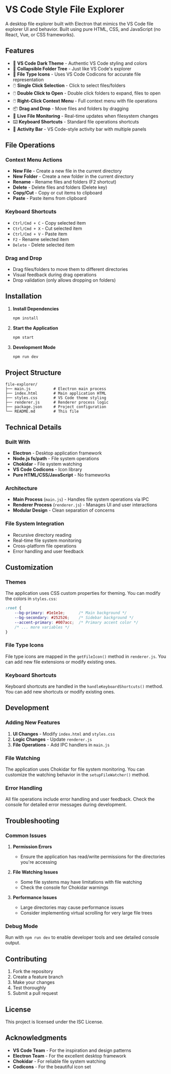 # VS Code Style File Explorer

A desktop file explorer built with Electron that mimics the VS Code file explorer UI and behavior. Built using pure HTML, CSS, and JavaScript (no React, Vue, or CSS frameworks).

## Features

- 🎨 **VS Code Dark Theme** - Authentic VS Code styling and colors
- 📁 **Collapsible Folder Tree** - Just like VS Code's explorer
- 📄 **File Type Icons** - Uses VS Code Codicons for accurate file representation
- 🖱️ **Single Click Selection** - Click to select files/folders
- 🖱️ **Double Click to Open** - Double click folders to expand, files to open
- 🖱️ **Right-Click Context Menu** - Full context menu with file operations
- 📦 **Drag and Drop** - Move files and folders by dragging
- 🔄 **Live File Monitoring** - Real-time updates when filesystem changes
- ⌨️ **Keyboard Shortcuts** - Standard file operations shortcuts
- 🎯 **Activity Bar** - VS Code-style activity bar with multiple panels

## File Operations

### Context Menu Actions
- **New File** - Create a new file in the current directory
- **New Folder** - Create a new folder in the current directory
- **Rename** - Rename files and folders (F2 shortcut)
- **Delete** - Delete files and folders (Delete key)
- **Copy/Cut** - Copy or cut items to clipboard
- **Paste** - Paste items from clipboard

### Keyboard Shortcuts
- `Ctrl/Cmd + C` - Copy selected item
- `Ctrl/Cmd + X` - Cut selected item
- `Ctrl/Cmd + V` - Paste item
- `F2` - Rename selected item
- `Delete` - Delete selected item

### Drag and Drop
- Drag files/folders to move them to different directories
- Visual feedback during drag operations
- Drop validation (only allows dropping on folders)

## Installation

1. **Install Dependencies**
   ```bash
   npm install
   ```

2. **Start the Application**
   ```bash
   npm start
   ```

3. **Development Mode**
   ```bash
   npm run dev
   ```

## Project Structure

```
file-explorer/
├── main.js          # Electron main process
├── index.html       # Main application HTML
├── styles.css       # VS Code theme styling
├── renderer.js      # Renderer process logic
├── package.json     # Project configuration
└── README.md        # This file
```

## Technical Details

### Built With
- **Electron** - Desktop application framework
- **Node.js fs/path** - File system operations
- **Chokidar** - File system watching
- **VS Code Codicons** - Icon library
- **Pure HTML/CSS/JavaScript** - No frameworks

### Architecture
- **Main Process** (`main.js`) - Handles file system operations via IPC
- **Renderer Process** (`renderer.js`) - Manages UI and user interactions
- **Modular Design** - Clean separation of concerns

### File System Integration
- Recursive directory reading
- Real-time file system monitoring
- Cross-platform file operations
- Error handling and user feedback

## Customization

### Themes
The application uses CSS custom properties for theming. You can modify the colors in `styles.css`:

```css
:root {
    --bg-primary: #1e1e1e;      /* Main background */
    --bg-secondary: #252526;    /* Sidebar background */
    --accent-primary: #007acc;  /* Primary accent color */
    /* ... more variables */
}
```

### File Type Icons
File type icons are mapped in the `getFileIcon()` method in `renderer.js`. You can add new file extensions or modify existing ones.

### Keyboard Shortcuts
Keyboard shortcuts are handled in the `handleKeyboardShortcuts()` method. You can add new shortcuts or modify existing ones.

## Development

### Adding New Features
1. **UI Changes** - Modify `index.html` and `styles.css`
2. **Logic Changes** - Update `renderer.js`
3. **File Operations** - Add IPC handlers in `main.js`

### File Watching
The application uses Chokidar for file system monitoring. You can customize the watching behavior in the `setupFileWatcher()` method.

### Error Handling
All file operations include error handling and user feedback. Check the console for detailed error messages during development.

## Troubleshooting

### Common Issues

1. **Permission Errors**
   - Ensure the application has read/write permissions for the directories you're accessing

2. **File Watching Issues**
   - Some file systems may have limitations with file watching
   - Check the console for Chokidar warnings

3. **Performance Issues**
   - Large directories may cause performance issues
   - Consider implementing virtual scrolling for very large file trees

### Debug Mode
Run with `npm run dev` to enable developer tools and see detailed console output.

## Contributing

1. Fork the repository
2. Create a feature branch
3. Make your changes
4. Test thoroughly
5. Submit a pull request

## License

This project is licensed under the ISC License.

## Acknowledgments

- **VS Code Team** - For the inspiration and design patterns
- **Electron Team** - For the excellent desktop framework
- **Chokidar** - For reliable file system watching
- **Codicons** - For the beautiful icon set 